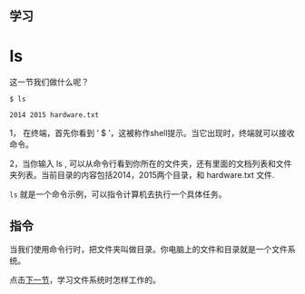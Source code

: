学习
----

# **ls**

 这一节我们做什么呢？
 
 ```
$ ls

2014 2015 hardware.txt
 ```
 
 1， 在终端，首先你看到 ‘ $ ’，这被称作shell提示。当它出现时，终端就可以接收命令。
 
 2，当你输入 ls , 可以从命令行看到你所在的文件夹，还有里面的文档列表和文件夹列表。当前目录的内容包括2014，2015两个目录，和 hardware.txt 文件.
 
 `` ls `` 就是一个命令示例，可以指令计算机去执行一个具体任务。
 
 
 
      
 
指令
---

当我们使用命令行时，把文件夹叫做目录。你电脑上的文件和目录就是一个文件系统。

点击[下一节](filesystem.md '文件系统')，学习文件系统时怎样工作的。

